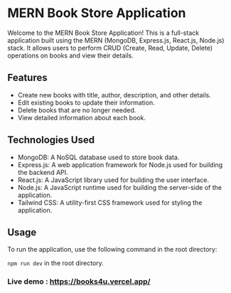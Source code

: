 # MERN Book Store Application

Welcome to the MERN Book Store Application! This is a full-stack application built using the MERN (MongoDB, Express.js, React.js, Node.js) stack. It allows users to perform CRUD (Create, Read, Update, Delete) operations on books and view their details.

## Features

- Create new books with title, author, description, and other details.
- Edit existing books to update their information.
- Delete books that are no longer needed.
- View detailed information about each book.

## Technologies Used

- MongoDB: A NoSQL database used to store book data.
- Express.js: A web application framework for Node.js used for building the backend API.
- React.js: A JavaScript library used for building the user interface.
- Node.js: A JavaScript runtime used for building the server-side of the application.
- Tailwind CSS: A utility-first CSS framework used for styling the application.


## Usage

To run the application, use the following command in the root directory:

`npm run dev` in the root directory.

### Live demo : https://books4u.vercel.app/
